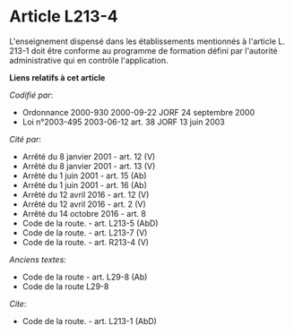 # Article L213-4

L'enseignement dispensé dans les établissements mentionnés à l'article L. 213-1 doit être conforme au programme de formation
défini par l'autorité administrative qui en contrôle l'application.

**Liens relatifs à cet article**

_Codifié par_:

  - Ordonnance 2000-930 2000-09-22 JORF 24 septembre 2000
  - Loi n°2003-495 2003-06-12 art. 38 JORF 13 juin 2003

_Cité par_:

  - Arrêté du 8 janvier 2001 - art. 12 (V)
  - Arrêté du 8 janvier 2001 - art. 13 (V)
  - Arrêté du 1 juin 2001 - art. 15 (Ab)
  - Arrêté du 1 juin 2001 - art. 16 (Ab)
  - Arrêté du 12 avril 2016 - art. 12 (V)
  - Arrêté du 12 avril 2016 - art. 2 (V)
  - Arrêté du 14 octobre 2016 - art. 8
  - Code de la route. - art. L213-5 (AbD)
  - Code de la route. - art. L213-7 (V)
  - Code de la route. - art. R213-4 (V)

_Anciens textes_:

  - Code de la route - art. L29-8 (Ab)
  - Code de la route L29-8

_Cite_:

  - Code de la route. - art. L213-1 (AbD)
